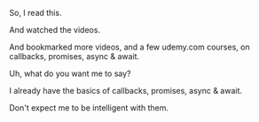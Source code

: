 So, I read this.

And watched the videos.

And bookmarked more videos, and a few udemy.com courses, on callbacks, promises, async & await.

Uh, what do you want me to say?

I already have the basics of callbacks, promises, async & await.

Don't expect me to be intelligent with them.